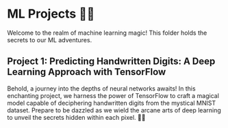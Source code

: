 # ML Projects 🧠✨
Welcome to the realm of machine learning magic! This folder holds the secrets to our ML adventures.

## Project 1: Predicting Handwritten Digits: A Deep Learning Approach with TensorFlow
Behold, a journey into the depths of neural networks awaits! In this enchanting project, we harness the power of TensorFlow to craft a magical model capable of deciphering handwritten digits from the mystical MNIST dataset. Prepare to be dazzled as we wield the arcane arts of deep learning to unveil the secrets hidden within each pixel. 🌟🔮
